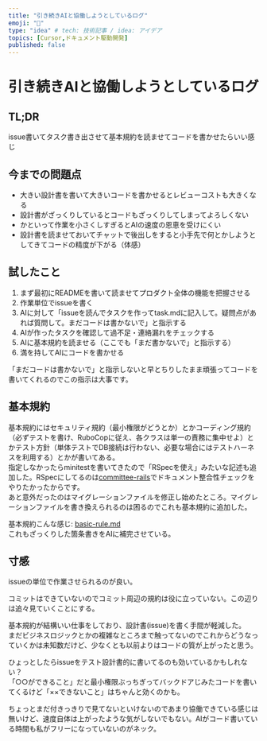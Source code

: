 ```yaml
---
title: "引き続きAIと協働しようとしているログ"
emoji: "🍄"
type: "idea" # tech: 技術記事 / idea: アイデア
topics: [Cursor,ドキュメント駆動開発]
published: false
---
```


# 引き続きAIと協働しようとしているログ

## TL;DR

issue書いてタスク書き出させて基本規約を読ませてコードを書かせたらいい感じ

## 今までの問題点

 - 大きい設計書を書いて大きいコードを書かせるとレビューコストも大きくなる
 - 設計書がざっくりしているとコードもざっくりしてしまってよろしくない
 - かといって作業を小さくしすぎるとAIの速度の恩恵を受けにくい
 - 設計書を読ませておいてチャットで後出しをすると小手先で何とかしようとしてきてコードの精度が下がる（体感）

 ## 試したこと

 1. まず最初にREADMEを書いて読ませてプロダクト全体の機能を把握させる
 1. 作業単位でissueを書く
 1. AIに対して「issueを読んでタスクを作ってtask.mdに記入して。疑問点があれば質問して。まだコードは書かないで」と指示する
 1. AIが作ったタスクを確認して過不足・連絡漏れをチェックする
 1. AIに基本規約を読ませる（ここでも「まだ書かないで」と指示する）
 1. 満を持してAIにコードを書かせる

「まだコードは書かないで」と指示しないと早とちりしたまま頑張ってコードを書いてくれるのでこの指示は大事です。

## 基本規約

基本規約にはセキュリティ規約（最小権限がどうとか）とかコーディング規約（必ずテストを書け、RuboCopに従え、各クラスは単一の責務に集中せよ）とかテスト方針（単体テストでDB接続は行わない、必要な場合にはテストハーネスを利用する）とかが書いてある。  
指定しなかったらminitestを書いてきたので「RSpecを使え」みたいな記述も追加した。RSpecにしてるのは[committee-rails](https://github.com/willnet/committee-rails)でドキュメント整合性チェックをやりたかったからです。  
あと意外だったのはマイグレーションファイルを修正し始めたところ。マイグレーションファイルを書き換えられるのは困るのでこれも基本規約に追加した。

基本規約こんな感じ: [basic-rule.md](https://github.com/perpouh/chatsystem/blob/spec/domain-first/docs/basic-rule.md)  
これもざっくりした箇条書きをAIに補完させている。

## 寸感

issueの単位で作業させられるのが良い。

コミットはできていないのでコミット周辺の規約は役に立っていない。この辺りは追々見ていくことにする。

基本規約が結構いい仕事をしており、設計書(issue)を書く手間が軽減した。  
まだビジネスロジックとかの複雑なところまで触ってないのでこれからどうなっていくかは未知数だけど、少なくとも以前よりはコードの質が上がったと思う。  

ひょっとしたらissueをテスト設計書的に書いてるのも効いているかもしれない？  
「○○ができること」だと最小権限ぶっちぎってバックドアじみたコードを書いてくるけど「××できないこと」はちゃんと効くのかも。

ちょっとまだ付きっきりで見てないといけないのであまり協働できている感じは無いけど、速度自体は上がったような気がしないでもない。AIがコード書いている時間も私がフリーになっていないのがネック。